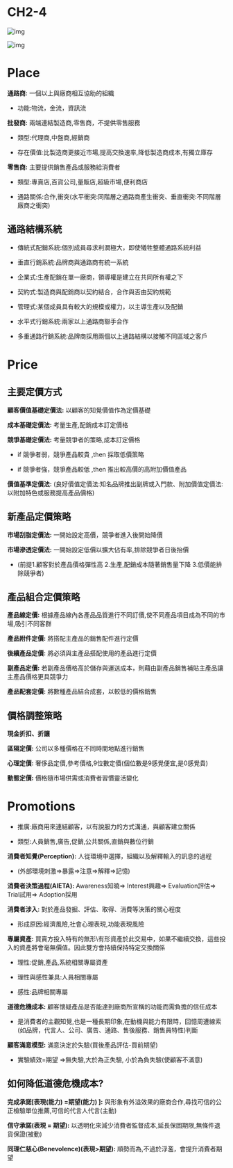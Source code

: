# CH2-4

![img](https://github.com/jason-28/Learning-Note/blob/main/img/%E8%A1%8C%E9%8A%B71.jpg)

![img](https://github.com/jason-28/Learning-Note/blob/main/img/%E8%A1%8C%E9%8A%B72.jpg)

# Place

**通路商:** 一個以上與廠商相互協助的組織

* 功能:物流，金流，資訊流

**批發商:** 兩端連結製造商,零售商，不提供零售服務

* 類型:代理商,中盤商,經銷商

* 存在價值:比製造商更接近市場,提高交換速率,降低製造商成本,有獨立庫存

**零售商:** 主要提供銷售產品或服務給消費者

* 類型:專賣店,百貨公司,量販店,超級市場,便利商店

* 通路關係:合作,衝突(水平衝突:同階層之通路商產生衝突、垂直衝突:不同階層廠商之衝突)

## 通路結構系統

* 傳統式配銷系統:個別成員尋求利潤極大，即使犧牲整體通路系統利益

* 垂直行銷系統:品牌商與通路商有統一系統

* 企業式:生產配銷在單一廠商，領導權是建立在共同所有權之下

* 契約式:製造商與配銷商以契約結合，合作與否由契約規範

* 管理式:某個成員具有較大的規模或權力，以主導生產以及配銷

* 水平式行銷系統:兩家以上通路商聯手合作

* 多重通路行銷系統:品牌商採用兩個以上通路結構以接觸不同區域之客戶

# Price

## 主要定價方式

**顧客價值基礎定價法:** 以顧客的知覺價值作為定價基礎

**成本基礎定價法:** 考量生產,配銷成本訂定價格    

**競爭基礎定價法:** 考量競爭者的策略,成本訂定價格

* if 競爭者弱，競爭產品較貴 ,then 採取低價策略

* if 競爭者強，競爭產品較低 ,then 推出較高價的高附加價值產品

**價值基準定價法:** (良好價值定價法:知名品牌推出副牌或入門款、附加價值定價法:以附加特色或服務提高產品價格)

## 新產品定價策略

**市場刮脂定價法:** 一開始設定高價，競爭者進入後開始降價

**市場滲透定價法:** 一開始設定低價以擴大佔有率,排除競爭者日後抬價

* (前提1.顧客對於產品價格彈性高 2.生產,配銷成本隨著銷售量下降 3.低價能排除競爭者)

## 產品組合定價策略

**產品線定價:** 根據產品線內各產品品質進行不同訂價,使不同產品項目成為不同的市場,吸引不同客群

**產品附件定價:** 將搭配主產品的銷售配件進行定價

**後續產品定價:** 將必須與主產品搭配使用的產品進行定價

**副產品定價:** 若副產品價格高於儲存與運送成本，則藉由副產品銷售補貼主產品讓主產品價格更具競爭力

**產品配套定價:** 將數種產品結合成套，以較低的價格銷售

## 價格調整策略

**現金折扣、折讓**

**區隔定價:** 公司以多種價格在不同時間地點進行銷售

**心理定價:** 奢侈品定價,參考價格,9位數定價(個位數是9感覺便宜,是0感覺貴)

**動態定價:** 價格隨市場供需或消費者習慣靈活變化

# Promotions 

* 推廣:廠商用來連結顧客，以有說服力的方式溝通，與顧客建立關係

* 類型:人員銷售,廣告,促銷,公共關係,直銷與數位行銷

**消費者知覺(Perception):** 人從環境中選擇，組織以及解釋輸入的訊息的過程

* (外部環境刺激=>暴露=>注意=>解釋=>記憶)

**消費者決策過程(AIETA):** Awareness知曉=> Interest興趣=> Evaluation評估=> Trial試用=> Adoption採用

**消費者涉入:** 對於產品發掘、評估、取得、消費等決策的關心程度

* 形成原因:經濟風險,社會心理表現,功能表現風險

**專屬資產:** 買賣方投入特有的無形\有形資產於此交易中，如果不繼續交換，這些投入的資產將會毫無價值。因此雙方會持續保持特定交換關係

* 理性:促銷,產品,系統相關專屬資產

* 理性與感性兼具:人員相關專屬

* 感性:品牌相關專屬

**道德危機成本:** 顧客懷疑產品是否能達到廠商所宣稱的功能而需負擔的信任成本

* 是消費者的主觀知覺,也是一種長期印象,在動機與能力有限時，回憶周遭線索(如品牌，代言人、公司、廣告、通路、售後服務、銷售員特性)判斷

**顧客滿意模型:** 滿意決定於失驗(買後產品評估-買前期望)

* 實驗績效=期望 =>無失驗,大於為正失驗, 小於為負失驗(使顧客不滿意)

## 如何降低道德危機成本?

**完成承諾[表現(能力) =期望(能力) ]:** 與形象有外溢效果的廠商合作,尋找可信的公正檢驗單位推薦,可信的代言人代言(主動)

**信守承諾(表現 = 期望):** 以透明化來減少消費者監督成本,延長保固期限,無條件退貨保證(被動)

**同理仁慈心(Benevolence)(表現>期望):** 順勢而為,不過於浮濫，會提升消費者期望
